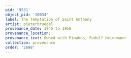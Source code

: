 ```yaml
---
pid: '9531'
object_pid: '10034'
label: The Temptation of Saint Anthony
artist: pieterbruegel
provenance_date: 1945 to 1950
provenance_location:
provenance_text: Owned with Pinakos, Rudolf Heinemann
collection: provenance
order: '2698'
---
```

